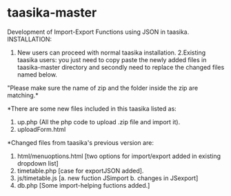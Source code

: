 # taasika-master
Development of Import-Export Functions using JSON in taasika.
INSTALLATION:
1. New users can proceed with normal taasika installation.
2.Existing taasika users:  you just need to copy paste the newly added files in taasika-master directory and secondly need to replace the changed files named below.

"Please make sure the name of zip and the folder inside the zip are matching.*

*There are some new files included in this taasika listed as:
1. up.php
    (All the php code to upload .zip file and import it).
2. uploadForm.html

*Changed files from taasika's previous version are:
 1. html/menuoptions.html [two options for import/export added in existing dropdown list]
 2. timetable.php    [case for exportJSON added].
 3. js/timetable.js     [a. new fuction JSimport b. changes in JSexport]
 4. db.php           [Some import-helping fuctions added.]
 
